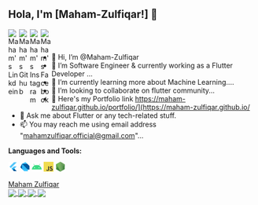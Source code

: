 ## Hola, I'm [Maham-Zulfiqar!] 👋 

<a href="https://www.linkedin.com/in/maham-zulfiqar/">
  <img align="left" alt="Maham's Linkdein" width="22px" src="https://cdn.jsdelivr.net/npm/simple-icons@v3/icons/linkedin.svg" />
</a>
<a href="https://github.com/Maham-Zulfiqar">
  <img align="left" alt="Maham's Github" width="22px" src="https://cdn.jsdelivr.net/npm/simple-icons@v3/icons/github.svg" />
</a>
<a href="https://www.instagram.com/flutter_ninja/">
  <img align="left" alt="Maham's Instagram" width="22px" src="https://cdn.jsdelivr.net/npm/simple-icons@v3/icons/instagram.svg" />
</a>
<a href="https://www.facebook.com/iamMaham/">
  <img align="left" alt="Maham's Facebook" width="22px" src="https://cdn.jsdelivr.net/npm/simple-icons@v3/icons/facebook.svg" />
</a>


<br/>
<br/>



- 👋 Hi, I’m @Maham-Zulfiqar
- 👀 I’m Software Engineer & currently working as a Flutter Developer ...
- 🌱 I’m currently learning  more about Machine Learning....
- 💞️ I’m looking to collaborate on flutter community...
- 👀 Here's my Portfolio link https://maham-zulfiqar.github.io/portfolio/](https://maham-zulfiqar.github.io/
- 💬 Ask me about Flutter or any tech-related stuff.
- 📫 You may reach me using email address "mahamzulfiqar.official@gmail.com"...

**Languages and Tools:**  

<code><img height="20" src="https://raw.githubusercontent.com/github/explore/80688e429a7d4ef2fca1e82350fe8e3517d3494d/topics/flutter/flutter.png"></code>
<code><img height="20" src="https://raw.githubusercontent.com/github/explore/80688e429a7d4ef2fca1e82350fe8e3517d3494d/topics/dart/dart.png"></code>
<code><img height="20" src="https://raw.githubusercontent.com/github/explore/80688e429a7d4ef2fca1e82350fe8e3517d3494d/topics/android/android.png"></code>
<code><img height="20" src="https://raw.githubusercontent.com/github/explore/80688e429a7d4ef2fca1e82350fe8e3517d3494d/topics/javascript/javascript.png"></code>
<code><img height="20" src="https://raw.githubusercontent.com/github/explore/80688e429a7d4ef2fca1e82350fe8e3517d3494d/topics/nodejs/nodejs.png"></code>    

<div class="badge-base LI-profile-badge" data-locale="en_US" data-size="large" data-theme="light" data-type="HORIZONTAL" data-vanity="sadia-saif" data-version="v1"><a class="badge-base__link LI-simple-link" href="https://pk.linkedin.com/in/sadia-saif?trk=profile-badge">Maham Zulfiqar</a></div>
              
<a href="https://github.com/Maham-Zulfiqar/Maham-Zulfiqar">
  <img align="center" src="https://github-readme-stats.vercel.app/api/top-langs/?username=Sadia-Saif&theme=light&hide_langs_below=1" />
</a>
<a href="https://github.com/Maham-Zulfiqar/Maham-Zulfiqar/">
 <img align="center" src="https://github-readme-stats.vercel.app/api/pin/?username=Sadia-Saif&repo=mi_card&theme=light" />
</a>
<a href="https://github.com/Maham-Zulfiqar/Maham-Zulfiqar">
  <img align="center" src="https://github-readme-stats.vercel.app/api/pin/?username=Sadia-Saif&repo=awesome-flutter&theme=light" />
</a>
<a href="https://github.com/Maham-Zulfiqar/Maham-Zulfiqar">
 <img align="center" src="https://github-readme-stats.vercel.app/api/pin/?username=Sadia-Saif&repo=Flutter-Course-Resources&theme=light" />
</a>

<!---
Maham-Zulfiqar/Maham-Zulfiqar is a ✨ special ✨ repository because its `README.md` (this file) appears on your GitHub profile.
You can click the Preview link to take a look at your changes.
--->
